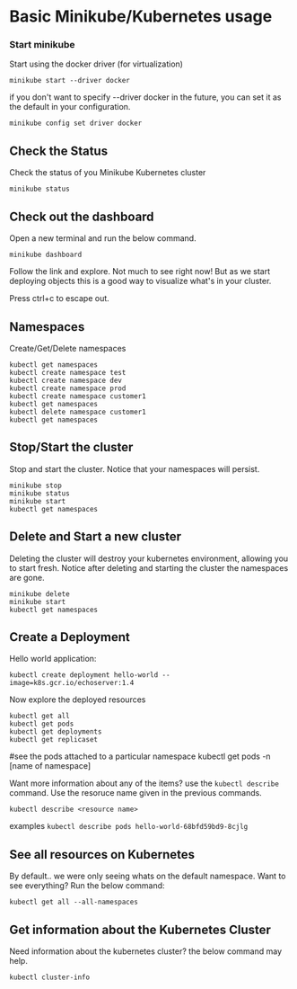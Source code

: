 # Basic Minikube/Kubernetes usage

### Start minikube 

Start using the docker driver (for virtualization)
```
minikube start --driver docker
```

if you don't want to specify --driver docker in the future, you can set it as the default in your configuration. 
```
minikube config set driver docker
```

## Check the Status 
Check the status of you Minikube Kubernetes cluster

```
minikube status
```

## Check out the dashboard
Open a new terminal and run the below command.
```
minikube dashboard
```

Follow the link and explore. Not much to see right now! But as we start deploying objects this is a good way to visualize what's in your cluster.

Press ctrl+c to escape out.

## Namespaces

Create/Get/Delete namespaces

```
kubectl get namespaces
kubectl create namespace test
kubectl create namespace dev
kubectl create namespace prod
kubectl create namespace customer1
kubectl get namespaces
kubectl delete namespace customer1
kubectl get namespaces
```

## Stop/Start the cluster

Stop and start the cluster. Notice that your namespaces will persist.
```
minikube stop
minikube status
minikube start
kubectl get namespaces
```

## Delete and Start a new cluster

Deleting the cluster will destroy your kubernetes environment, allowing you to start fresh. Notice after deleting and starting the cluster the namespaces are gone.

```
minikube delete
minikube start
kubectl get namespaces
```

## Create a Deployment

Hello world application:
```
kubectl create deployment hello-world --image=k8s.gcr.io/echoserver:1.4
```

Now explore the deployed resources
```
kubectl get all
kubectl get pods
kubectl get deployments
kubectl get replicaset

```
#see the pods attached to a particular namespace
kubectl get pods -n [name of namespace]

Want more information about any of the items? use the `kubectl describe` command. Use the resoruce name given in the previous commands.

```
kubectl describe <resource name>
```
examples `kubectl describe pods hello-world-68bfd59bd9-8cjlg`

## See all resources on Kubernetes

By default.. we were only seeing whats on the default namespace. Want to see everything? Run the below command:

```
kubectl get all --all-namespaces
```

## Get information about the Kubernetes Cluster

Need information about the kubernetes cluster? the below command may help.
```
kubectl cluster-info
```
